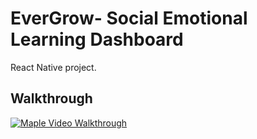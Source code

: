 # EverGrow- Social Emotional Learning Dashboard

React Native project.

## Walkthrough 

[![Maple Video Walkthrough](https://img.youtube.com/vi/A-U0j9tb18s/0.jpg)](https://youtu.be/A-U0j9tb18s)


